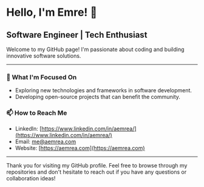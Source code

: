 # Hello, I'm Emre! 👋

## Software Engineer | Tech Enthusiast

Welcome to my GitHub page! I'm passionate about coding and building innovative software solutions. 

---

### 🌱 What I'm Focused On

- Exploring new technologies and frameworks in software development.
- Developing open-source projects that can benefit the community.  


### 📫 How to Reach Me

- LinkedIn: [https://www.linkedin.com/in/aemrea/](https://www.linkedin.com/in/aemrea/)
- Email: [me@aemrea.com](mailto:me@aemrea.com)
- Website: [https://aemrea.com](https://aemrea.com)

---

Thank you for visiting my GitHub profile. Feel free to browse through my repositories and don't hesitate to reach out if you have any questions or collaboration ideas!

